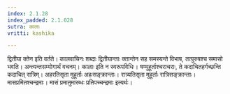 ```yaml
---
index: 2.1.28
index_padded: 2.1.028
sutra: कालाः
vritti: kashika

---
```

द्वितीया क्तेन इति वर्तते। कालवाचिनः शब्दाः द्वितीयान्ताः क्तान्तेन सह समस्यन्ते विभाष, तत्पुरुषश्च समासो भवति। अन्त्यन्तसम्योगार्थं वचनम्। कालाः इति न स्वरूपविधिः। षण्मुहूर्ताश्चराचराः, ते कदाचितहर्गच्छन्ति कदाचित् रात्रिम्। अहरतिसृता मुहूर्ताः अहःसङ्क्रान्ताः। रात्र्यतिसृता मुहूर्ताः रात्रिसङ्क्रान्ताः। मासप्रमितश्चन्द्रमाः। मासं प्रमातुमारब्धः प्रतिपच्चन्द्रमाः इत्यर्थः।